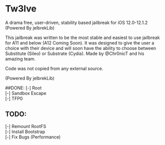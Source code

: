 # Tw3lve
A drama free, user-driven, stability based jailbreak for iOS 12.0-12.1.2 (Powered By jelbrekLib)

This jailbreak was written to be the most stable and easiest to use jailbreak for A11 and below (A12 Coming Soon). It was designed to give the user a choice with their device and will soon have the ability to choose between Substitute (Sileo) or Substrate (Cydia).
Made by @Chr0nicT and his amazing team. 

Code was not copied from any external source.

(Powered By jelbrekLib)

##DONE:
[-] Root     
[-] Sandbox Escape    
[-] TFP0      

## TODO:
[-] Remount RootFS    
[-] Install Bootstrap   
[-] Fix Bugs (Performance)    

